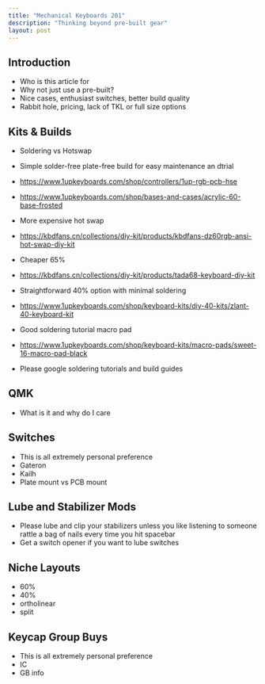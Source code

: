 ```yaml
---
title: "Mechanical Keyboards 201"
description: "Thinking beyond pre-built gear"
layout: post
---
```


## Introduction

- Who is this article for
- Why not just use a pre-built?
- Nice cases, enthusiast switches, better build quality
- Rabbit hole, pricing, lack of TKL or full size options

## Kits & Builds

- Soldering vs Hotswap

- Simple solder-free plate-free build for easy maintenance an dtrial
- <https://www.1upkeyboards.com/shop/controllers/1up-rgb-pcb-hse>
- <https://www.1upkeyboards.com/shop/bases-and-cases/acrylic-60-base-frosted>

- More expensive hot swap
- <https://kbdfans.cn/collections/diy-kit/products/kbdfans-dz60rgb-ansi-hot-swap-diy-kit>

- Cheaper 65%
- <https://kbdfans.cn/collections/diy-kit/products/tada68-keyboard-diy-kit>

- Straightforward 40% option with minimal soldering
- <https://www.1upkeyboards.com/shop/keyboard-kits/diy-40-kits/zlant-40-keyboard-kit>

- Good soldering tutorial macro pad
- <https://www.1upkeyboards.com/shop/keyboard-kits/macro-pads/sweet-16-macro-pad-black>

- Please google soldering tutorials and build guides

## QMK

- What is it and why do I care

## Switches

- This is all extremely personal preference
- Gateron
- Kailh
- Plate mount vs PCB mount

## Lube and Stabilizer Mods

- Please lube and clip your stabilizers unless you like listening to someone rattle a bag of nails every time you hit spacebar
- Get a switch opener if you want to lube switches

## Niche Layouts

- 60%
- 40%
- ortholinear
- split

## Keycap Group Buys

- This is all extremely personal preference
- IC
- GB info
